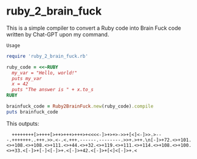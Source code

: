 # ruby_2_brain_fuck
This is a simple compiler to convert a Ruby code into Brain Fuck code written by Chat-GPT upon
my command.

```Usage```

```ruby
require 'ruby_2_brain_fuck.rb'

ruby_code = <<~RUBY
  my_var = "Hello, world!"
  puts my_var
  x = 42
  puts "The answer is " + x.to_s
RUBY

brainfuck_code = Ruby2BrainFuck.new(ruby_code).compile
puts brainfuck_code
```

This outputs:
```brain_fuck
  ++++++++[>++++[>++>+++>+++>+<<<<-]>+>+>->>+[<]<-]>>.>---.+++++++..+++.>>.<-.<.+++.------.--------.>>+.>++.\n[-]>+72.<>+101.<>+108.<>+108.<>+111.<>+44.<>+32.<>+119.<>+111.<>+114.<>+108.<>+100.<>+33.<[-]>+[-]<[-]>+.<[-]>+42.<[-]>+[<]<[-]>+.<
```
